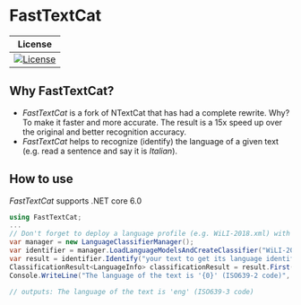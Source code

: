 # FastTextCat

| License |
| --------|
|[![License](https://img.shields.io/github/license/fatalerrorx/FastTextCat.svg)](https://github.com/fatalerrorx/FastTextCat/blob/master/license.MIT)|

## Why FastTextCat?
- *FastTextCat* is a fork of NTextCat that has had a complete rewrite. Why? To make it faster and more accurate. The result is a 15x speed up over the original and better recognition accuracy.
- *FastTextCat* helps to recognize (identify) the language of a given text (e.g. read a sentence and say it is *Italian*).

## How to use
*FastTextCat* supports .NET core 6.0

```csharp
using FastTextCat;
...
// Don't forget to deploy a language profile (e.g. WiLI-2018.xml) with your application.
var manager = new LanguageClassifierManager();
var identifier = manager.LoadLanguageModelsAndCreateClassifier("WiLI-2018.xml");
var result = identifier.Identify("your text to get its language identified");
ClassificationResult<LanguageInfo> classificationResult = result.First();
Console.WriteLine("The language of the text is '{0}' (ISO639-2 code)", classificationResult.Category.Iso639_2T);

// outputs: The language of the text is 'eng' (ISO639-3 code)
```

